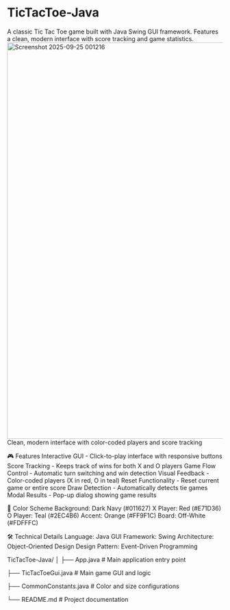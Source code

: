 # TicTacToe-Java
A classic Tic Tac Toe game built with Java Swing GUI framework. Features a clean, modern interface with score tracking and game statistics.
<img width="1574" height="926" alt="Screenshot 2025-09-25 001216" src="https://github.com/user-attachments/assets/94b64134-c6e6-4335-b227-a84ca449a387" />
Clean, modern interface with color-coded players and score tracking

🎮 Features
Interactive GUI - Click-to-play interface with responsive buttons
Score Tracking - Keeps track of wins for both X and O players
Game Flow Control - Automatic turn switching and win detection
Visual Feedback - Color-coded players (X in red, O in teal)
Reset Functionality - Reset current game or entire score
Draw Detection - Automatically detects tie games
Modal Results - Pop-up dialog showing game results

🎨 Color Scheme
Background: Dark Navy (#011627)
X Player: Red (#E71D36)
O Player: Teal (#2EC4B6)
Accent: Orange (#FF9F1C)
Board: Off-White (#FDFFFC)

🛠️ Technical Details
Language: Java
GUI Framework: Swing
Architecture: Object-Oriented Design
Design Pattern: Event-Driven Programming

TicTacToe-Java/
│
├── App.java                 # Main application entry point

├── TicTacToeGui.java       # Main game GUI and logic

├── CommonConstants.java    # Color and size configurations

└── README.md              # Project documentation
